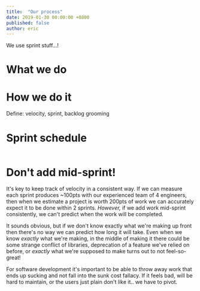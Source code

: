 ```yaml
---
title:  "Our process"
date: 2019-01-30 00:00:00 +0800
published: false
author: eric
---
```



We use sprint stuff...!


<!--more-->


# What we do

# How we do it

Define: velocity, sprint, backlog grooming

# Sprint schedule

<img here>

# Don't add mid-sprint!

It's key to keep track of velocity in a consistent way. If we can measure each sprint produces ~100pts with our experienced
team of 4 engineers, then when we estimate a project is worth 200pts of work we can accurately expect it to be done within
2 sprints. _However,_ if we add work mid-sprint consistently, we can't predict when the work will be completed.

It sounds obvious, but if we don't know exactly what we're making up front then there's no way we can predict how long
it will take. Even when we know _exactly_ what we're making, in the middle of making it there could be some strange
conflict of libraries, deprecation of a feature we've relied on before, or _exactly_ what we're supposed to make
turns out to not feel-so-great!

For software development it's important to be able to throw away work that ends up sucking and not fall into the sunk cost
fallacy. If it feels bad, will be hard to maintain, or the users just plain don't like it.. we have to pivot.





